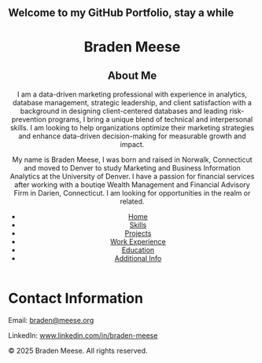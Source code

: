 ## Welcome to my GitHub Portfolio, stay a while


<html lang="en">
<head>
  <meta charset="UTF-8">
  <meta name="viewport" content="width=device-width, initial-scale=1.0">
  <link rel="stylesheet" href="style.css">
</head>
<body>
  <header>
    <h1>Braden Meese</h1>
    <h2>About Me</h2>
    <p class="brand-statement">I am a data-driven marketing professional with experience in analytics, database management, strategic leadership, and client satisfaction with a background in designing client-centered databases and leading risk-prevention programs, I bring a unique blend of technical and interpersonal skills. I am looking to help organizations optimize their marketing strategies and enhance data-driven decision-making for measurable growth and impact.</p>
     <main>
    <section id="about">
      <p>My name is Braden Meese, I was born and raised in Norwalk, Connecticut and moved to Denver to study Marketing and Business Information Analytics at the University of Denver. I have a passion for financial services after working with a boutiqe Wealth Management and Financial Advisory Firm in Darien, Connecticut. I am looking for opportunities in the realm or related.</p>
    </section>
    <nav>
      <ul>
        <li><a href="index.html">Home</a></li>
        <li><a href="skills.html">Skills</a></li>
        <li><a href="projects.html">Projects</a></li>
        <li><a href="work_experience.html">Work Experience</a></li>
        <li><a href="education.html">Education</a></li>
        <li><a href="extra.html">Additional Info</a></li>
      </ul>
    </nav>
  </header>
  

    
  <html>
<head>
  <meta charset="UTF-8">
  
</head>
<body>
  <h1>Contact Information</h1>
  <p>Email: <a href="mailto:braden@meese.org">braden@meese.org</a></p>
  <p>LinkedIn: <a href="https://www.linkedin.com/in/braden-meese" target="_blank">www.linkedin.com/in/braden-meese</a></p>
</body>
</html>
  </main>
  
  <footer>
    <p>&copy; 2025 Braden Meese. All rights reserved.</p>
  </footer>
</body>
</html>


<!--
**bradenmeese/bradenmeese** is a ✨ _special_ ✨ repository because its `README.md` (this file) appears on your GitHub profile.

Here are some ideas to get you started:

- 🔭 I’m currently working on ...
- 🌱 I’m currently learning ...
- 👯 I’m looking to collaborate on ...
- 🤔 I’m looking for help with ...
- 💬 Ask me about ...
- 📫 How to reach me: ...
- 😄 Pronouns: ...
- ⚡ Fun fact: ...
-->
